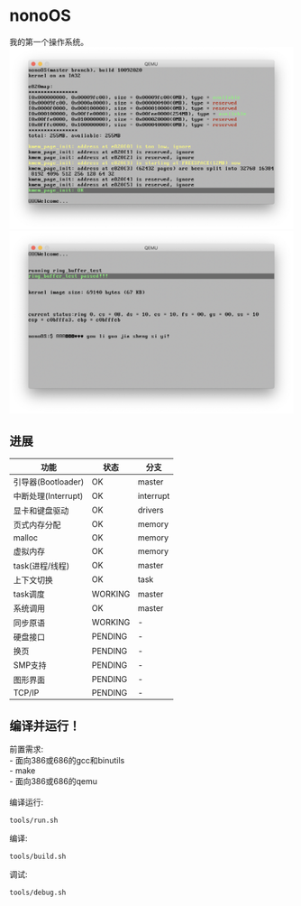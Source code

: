 # nonoOS
我的第一个操作系统。
<img src="web/1.png"/>
<img src="web/2.png"/>

<h2>进展</h2>

| 功能 | 状态 | 分支 |
| ------- | ------ | ------ |
|引导器(Bootloader)|OK|master|
|中断处理(Interrupt)|OK|interrupt|
|显卡和键盘驱动|OK|drivers|
|页式内存分配|OK|memory|
|malloc|OK|memory|
|虚拟内存|OK|memory|
|task(进程/线程)|OK|master|
|上下文切换|OK|task|
|task调度|WORKING|master|
|系统调用|OK|master|
|同步原语|WORKING|-|
|硬盘接口|PENDING|-|
|换页|PENDING|-|
|SMP支持|PENDING|-|
|图形界面|PENDING |-|
|TCP/IP|PENDING|-|

<h2>编译并运行！</h2>
前置需求:
<br>
- 面向386或686的gcc和binutils
<br>
- make
<br>
- 面向386或686的qemu
<br><br>
编译运行:

```
tools/run.sh
```

编译:

```
tools/build.sh
```

调试:

```
tools/debug.sh
```
